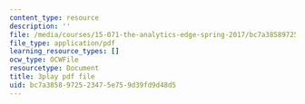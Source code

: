 ```yaml
---
content_type: resource
description: ''
file: /media/courses/15-071-the-analytics-edge-spring-2017/bc7a3858972523475e759d39fd9d48d5_E_KUHMuoPLE.pdf
file_type: application/pdf
learning_resource_types: []
ocw_type: OCWFile
resourcetype: Document
title: 3play pdf file
uid: bc7a3858-9725-2347-5e75-9d39fd9d48d5
---
```

